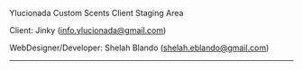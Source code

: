 Ylucionada Custom Scents Client Staging Area

Client:
Jinky (info.ylucionada@gmail.com)

WebDesigner/Developer:
Shelah Blando (shelah.eblando@gmail.com)


-----------------------------------------------------

